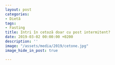 ```yaml
---
layout: post
categories:
- Dietă
tags:
- Fasting
title: Intri în cetoză doar cu post intermitent?
date: 2019-03-02 00:00:00 +0200
description: ''
image: "/assets/media/2019/cetone.jpg"
image_hide_in_post: true

---
```

